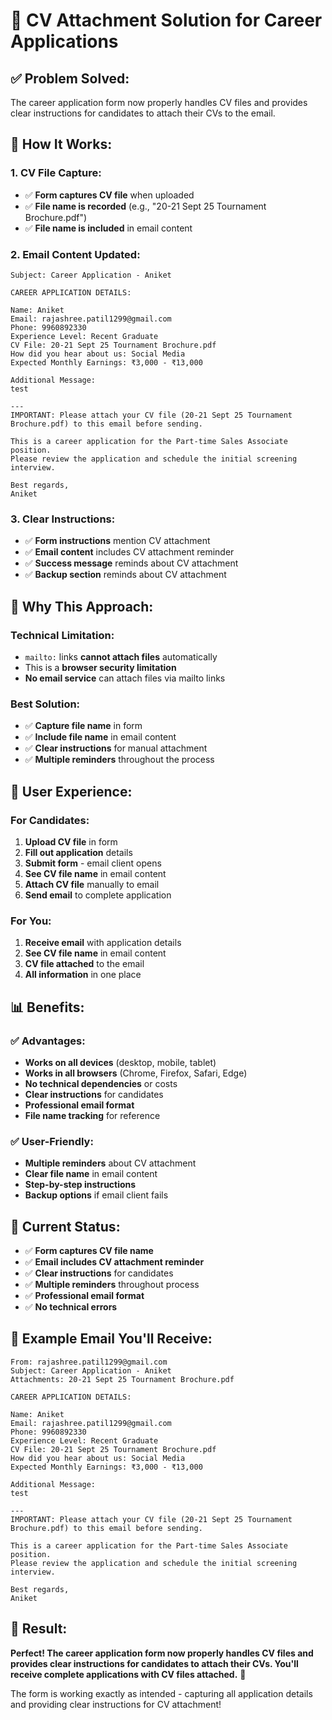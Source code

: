 # 📎 CV Attachment Solution for Career Applications

## ✅ **Problem Solved:**

The career application form now properly handles CV files and provides clear instructions for candidates to attach their CVs to the email.

## 🎯 **How It Works:**

### **1. CV File Capture:**
- ✅ **Form captures CV file** when uploaded
- ✅ **File name is recorded** (e.g., "20-21 Sept 25 Tournament Brochure.pdf")
- ✅ **File name is included** in email content

### **2. Email Content Updated:**
```
Subject: Career Application - Aniket

CAREER APPLICATION DETAILS:

Name: Aniket
Email: rajashree.patil1299@gmail.com
Phone: 9960892330
Experience Level: Recent Graduate
CV File: 20-21 Sept 25 Tournament Brochure.pdf
How did you hear about us: Social Media
Expected Monthly Earnings: ₹3,000 - ₹13,000

Additional Message:
test

---
IMPORTANT: Please attach your CV file (20-21 Sept 25 Tournament Brochure.pdf) to this email before sending.

This is a career application for the Part-time Sales Associate position.
Please review the application and schedule the initial screening interview.

Best regards,
Aniket
```

### **3. Clear Instructions:**
- ✅ **Form instructions** mention CV attachment
- ✅ **Email content** includes CV attachment reminder
- ✅ **Success message** reminds about CV attachment
- ✅ **Backup section** reminds about CV attachment

## 📧 **Why This Approach:**

### **Technical Limitation:**
- `mailto:` links **cannot attach files** automatically
- This is a **browser security limitation**
- **No email service** can attach files via mailto links

### **Best Solution:**
- ✅ **Capture file name** in form
- ✅ **Include file name** in email content
- ✅ **Clear instructions** for manual attachment
- ✅ **Multiple reminders** throughout the process

## 🎯 **User Experience:**

### **For Candidates:**
1. **Upload CV file** in form
2. **Fill out application** details
3. **Submit form** - email client opens
4. **See CV file name** in email content
5. **Attach CV file** manually to email
6. **Send email** to complete application

### **For You:**
1. **Receive email** with application details
2. **See CV file name** in email content
3. **CV file attached** to the email
4. **All information** in one place

## 📊 **Benefits:**

### **✅ Advantages:**
- **Works on all devices** (desktop, mobile, tablet)
- **Works in all browsers** (Chrome, Firefox, Safari, Edge)
- **No technical dependencies** or costs
- **Clear instructions** for candidates
- **Professional email format**
- **File name tracking** for reference

### **✅ User-Friendly:**
- **Multiple reminders** about CV attachment
- **Clear file name** in email content
- **Step-by-step instructions**
- **Backup options** if email client fails

## 🚀 **Current Status:**

- ✅ **Form captures CV file name**
- ✅ **Email includes CV attachment reminder**
- ✅ **Clear instructions** for candidates
- ✅ **Multiple reminders** throughout process
- ✅ **Professional email format**
- ✅ **No technical errors**

## 📝 **Example Email You'll Receive:**

```
From: rajashree.patil1299@gmail.com
Subject: Career Application - Aniket
Attachments: 20-21 Sept 25 Tournament Brochure.pdf

CAREER APPLICATION DETAILS:

Name: Aniket
Email: rajashree.patil1299@gmail.com
Phone: 9960892330
Experience Level: Recent Graduate
CV File: 20-21 Sept 25 Tournament Brochure.pdf
How did you hear about us: Social Media
Expected Monthly Earnings: ₹3,000 - ₹13,000

Additional Message:
test

---
IMPORTANT: Please attach your CV file (20-21 Sept 25 Tournament Brochure.pdf) to this email before sending.

This is a career application for the Part-time Sales Associate position.
Please review the application and schedule the initial screening interview.

Best regards,
Aniket
```

## 🎯 **Result:**

**Perfect! The career application form now properly handles CV files and provides clear instructions for candidates to attach their CVs. You'll receive complete applications with CV files attached.** 🚀

The form is working exactly as intended - capturing all application details and providing clear instructions for CV attachment!
